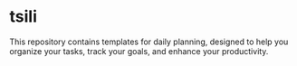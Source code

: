 # tsili
This repository contains templates for daily planning, designed to help you organize your tasks, track your goals, and enhance your productivity.
